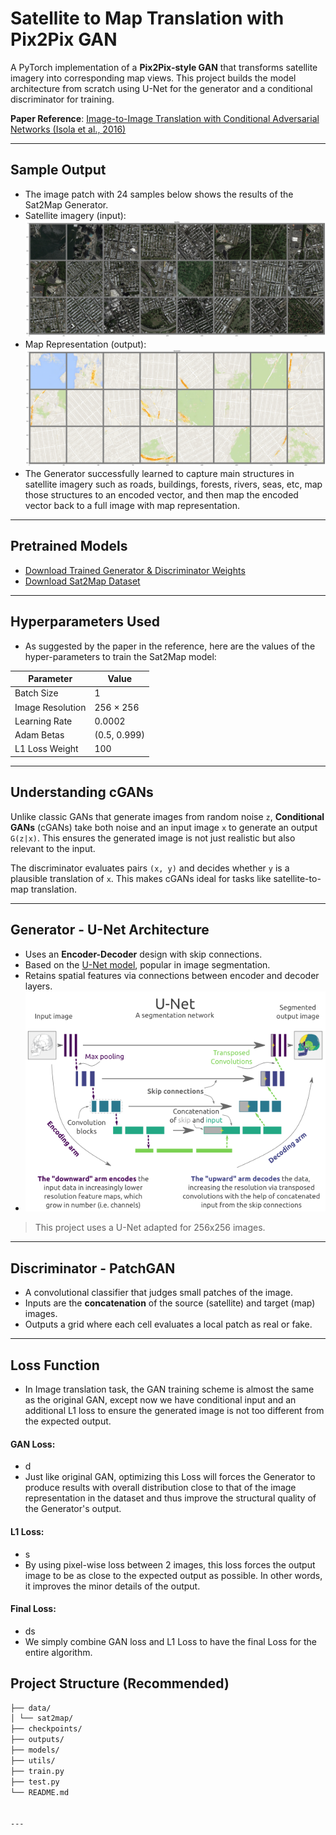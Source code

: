 #  Satellite to Map Translation with Pix2Pix GAN

A PyTorch implementation of a **Pix2Pix-style GAN** that transforms satellite imagery into corresponding map views. This project builds the model architecture from scratch using U-Net for the generator and a conditional discriminator for training.

**Paper Reference**: [Image-to-Image Translation with Conditional Adversarial Networks (Isola et al., 2016)](https://arxiv.org/abs/1611.07004)

---

## Sample Output

- The image patch with 24 samples below shows the results of the Sat2Map Generator.
- Satellite imagery (input):
![Satellite imagery (input)](Images/sat_imgs.png) <!-- Replace with actual image path -->
- Map Representation (output):
![Map Representation (output)](Images/map_imgs.png)
- The Generator successfully learned to capture main structures in satellite imagery such as roads, buildings, forests, rivers, seas, etc, map those structures to an encoded vector, and then map the encoded vector back to a full image with map representation.

---

##  Pretrained Models

- [Download Trained Generator & Discriminator Weights](#)
- [Download Sat2Map Dataset](#)

---

## Hyperparameters Used
- As suggested by the paper in the reference, here are the values of the hyper-parameters to train the Sat2Map model:

| Parameter         | Value        |
|------------------|--------------|
| Batch Size       | 1            |
| Image Resolution | 256 × 256    |
| Learning Rate    | 0.0002       |
| Adam Betas       | (0.5, 0.999) |
| L1 Loss Weight   | 100          |

---

## Understanding cGANs

Unlike classic GANs that generate images from random noise `z`, **Conditional GANs** (cGANs) take both noise and an input image `x` to generate an output `G(z|x)`. This ensures the generated image is not just realistic but also relevant to the input.

The discriminator evaluates pairs `(x, y)` and decides whether `y` is a plausible translation of `x`. This makes cGANs ideal for tasks like satellite-to-map translation.

---

## Generator - U-Net Architecture

- Uses an **Encoder-Decoder** design with skip connections.
- Based on the [U-Net model](https://arxiv.org/abs/1505.04597), popular in image segmentation.
- Retains spatial features via connections between encoder and decoder layers.
- ![U-NET architecture (output)](Images/U-NET.png)

> This project uses a U-Net adapted for 256x256 images.

---

## Discriminator - PatchGAN

- A convolutional classifier that judges small patches of the image.
- Inputs are the **concatenation** of the source (satellite) and target (map) images.
- Outputs a grid where each cell evaluates a local patch as real or fake.

---
## Loss Function

- In Image translation task, the GAN training scheme is almost the same as the original GAN, except now we have conditional input and an additional L1 loss to ensure the generated image is not too different from the expected output.
#### GAN Loss:
- d
- Just like original GAN, optimizing this Loss will forces the Generator to produce results with overall distribution close to that of the image representation in the dataset and thus improve the structural quality of the Generator's output.
#### L1 Loss:
- s
- By using pixel-wise loss between 2 images, this loss forces the output image to be as close to the expected output as possible. In other words, it improves the minor details of the output.
#### Final Loss:
- ds
- We simply combine GAN loss and L1 Loss to have the final Loss for the entire algorithm.


## Project Structure (Recommended)
```bash
├── data/
│ └── sat2map/
├── checkpoints/
├── outputs/
├── models/
├── utils/
├── train.py
├── test.py
└── README.md


---
